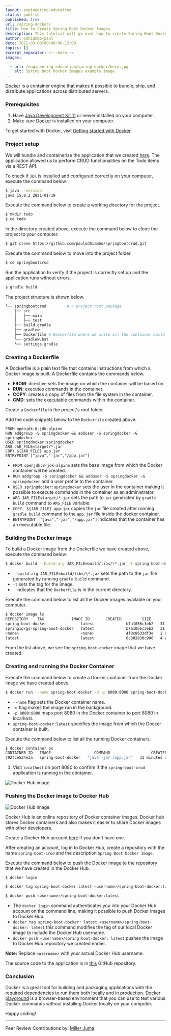 ```yaml
---
layout: engineering-education
status: publish
published: true
url: /spring-docker/
title: How to Create Spring Boot Docker Images
description: This tutorial will go over how to create Spring Boot Docker images. Docker is a great tool for building and packaging applications with their dependencies.
author: odhiambo-paul
date: 2021-03-08T00:00:00-13:00
topics: []
excerpt_separator: <!--more-->
images:

  - url: /engineering-education/spring-docker/hero.jpg
    alt: Spring Boot Docker Images example image
---
```

[Docker](https://docs.docker.com) is a container engine that makes it possible to bundle, ship, and distribute applications across distributed servers.
<!--more-->
### Prerequisites
1. Have [Java Development Kit 11](https://www.oracle.com/java/technologies/javase-jdk15-downloads.html/) or newer installed on your computer.
2. Make sure [Docker](https://docs.docker.com/docker-for-windows/install/) is installed on your computer.

To get started with Docker, visit [Getting started with Docker](/getting-started-with-docker/).

### Project setup
We will bundle and containerize the application that we created [here](/spring-boot-crud-api/). The application allowed us to perform CRUD functionalities on the Todo items via a REST API.

To check if `JDK` is installed and configured correctly on your computer, execute the command below.

```bash
$ java --version
java 15.0.2 2021-01-19

```

Execute the command below to create a working directory for the project.
```bash
$ mkdir todo
$ cd todo
```

In the directory created above, execute the command below to clone the project to your computer.

```bash
$ git clone https://github.com/paulodhiambo/springbootcrud.git
```

Execute the command below to move into the project folder.
```bash
$ cd springbootcrud
```

Run the application to verify if the project is correctly set up and the application runs without errors.
```bash
$ gradle build
```

The project structure is shown below.
```bash
└── springbootcrud         # < project root package
    ├── src
    │   ├── main
    │   ├── test
    ├── build.gradle
    ├── gradlew
    ├── Dockerfile # Dockerfile where we write all the container build instructions
    └── gradlew.bat    
    └── settings.gradle
```

### Creating a Dockerfile
A Dockerfile is a plain text file that contains instructions from which a Docker image is built. A Dockerfile contains the commands below.
- **FROM**: directive sets the image on which the container will be based on.
- **RUN**: executes commands in the container. 
- **COPY**: creates a copy of files from the file system in the container.
- **CMD**: sets the executable commands within the container.

Create a `Dockerfile` in the project's root folder.

Add the code snippets below to the `Dockerfile` created above.

```Docker
FROM openjdk:8-jdk-alpine
RUN addgroup -S springdocker && adduser -S springdocker -G springdocker
USER springdocker:springdocker
ARG JAR_FILE=target/*.jar
COPY ${JAR_FILE} app.jar
ENTRYPOINT ["java","-jar","/app.jar"]
```

- `FROM openjdk:8-jdk-alpine` sets the base image from which the Docker container will be created.
- `RUN addgroup -S springdocker && adduser -S springdocker -G springdocker` add a user profile to the container.
- `USER springdocker:springdocker` sets the user in the container making it possible to execute commands in the container as an administrator.
- `ARG JAR_FILE=target/*.jar` sets the path to `jar` generated by `gradle build` command to `ARG_FILE` variable.
- `COPY  ${JAR_FILE} app.jar` copies the `jar` file created after running `gradle build` command to the `app.jar` file inside the docker container.
- `ENTRYPOINT ["java","-jar","/app.jar"]` indicates that the container has an executable file.

### Building the Docker image
To build a Docker image from the Dockerfile we have created above, execute the command below.

```bash
$ docker build --build-arg JAR_FILE=build/libs/\*.jar -t spring-boot-docker:latest .
```

- `--build-arg JAR_FILE=build/libs/\*.jar` sets the path to the `jar` file generated by running `gradle build` command.
- `-t` sets the tag for the image.
- `.` indicates that the `Dockerfile` is in the current directory.
  
Execute the command below to list all the Docker images available on your computer.
```bash
$ docker image ls
REPOSITORY    TAG            IMAGE ID       CREATED         SIZE
spring-boot-docker               latest              b7a1056c3eb2   31 minutes ago   143MB
springio/gs-spring-boot-docker   latest              b7a1056c3eb2   31 minutes ago   143MB
<none>                           <none>              4f8c8633df3e   2 days ago       105MB
latest                           latest              6c802830c996   4 weeks ago      414MB

```

From the list above, we see the `spring-boot-docker` image that we have created.

### Creating and running the Docker Container
Execute the command below to create a Docker container from the Docker image we have created above.

```bash
$ docker run --name spring-boot-docker -d -p 8080:8080 spring-boot-docker:latest
```

- `--name` flag sets the Docker container name.
- `-d` flag makes the image run in the background.
- `-p 8080:8080` maps port 8080 in the Docker container to port 8080 in localhost.
- `spring-boot-docker:latest` specifies the image from which the Docker container is built.

Execute the command below to list all the running Docker containers.
```bash
$ docker container ps
CONTAINER ID   IMAGE                   COMMAND                  CREATED       STATUS       PORTS                        NAMES
792fce534e3a   spring-boot-docker   "java -jar /app.jar"   31 minutes ago   Up 31 minutes   0.0.0.0:8080->8080/tcp   spring-boot-docker

```

1. Visit `localhost` on port 8080 to confirm if the `spring-boot-crud` application is running in the container.
   
![Docker Hub image](/spring-docker/docker_get.png)

### Pushing the Docker image to Docker Hub

![Docker Hub image](/spring-docker/docker_create.png)

Docker Hub is an online repository of Docker container images. Docker hub stores Docker containers and also makes it easier to share Docker images with other developers.

Create a Docker Hub account [here](https://hub.docker.com/) if you don't have one.

After creating an account, log in to Docker Hub, create a repository with the name `spring-boot-crud` and the description `Spring Boot Docker Image`.

Execute the command below to push the Docker image to the repository that we have created in the Docker Hub.

```bash
$ docker login

$ docker tag spring-boot-docker:latest <username>/spring-boot-docker:latest

$ docker push <username>/spring-boot-docker:latest
```

- The `docker login` command authenticates you into your Docker Hub account on the command line, making it possible to push Docker images to Docker Hub.
- `docker tag spring-boot-docker: latest <username>/spring-boot-docker: latest` this command modifies the tag of our local Docker image to include the Docker Hub username.
- `docker push <username>/spring-boot-docker: latest` pushes the image to Docker Hub repository we created earlier.

**Note:** Replace `<username>` with your actual Docker Hub username.

The source code to the application is in [this](https://github.com/paulodhiambo/springbootcrud/tree/spring-docker) GitHub repository.

### Conclusion
Docker is a great tool for building and packaging applications with the required dependencies to run them both locally and in production. [Docker playground](https://labs.play-with-docker.com/) is a browser-based environment that you can use to test various Docker commands without installing Docker locally on your computer.

Happy coding!

---
Peer Review Contributions by: [Miller Juma](/authors/miller-juma/)
